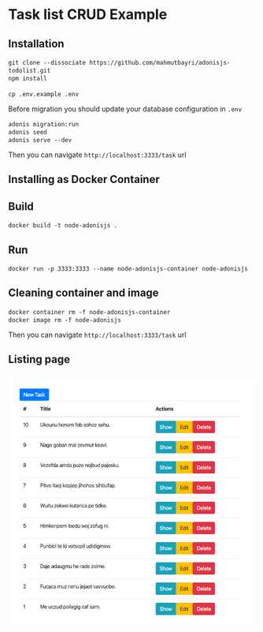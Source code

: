 # Task list CRUD Example

## Installation

    git clone --dissociate https://github.com/mahmutbayri/adonisjs-todolist.git
    npm install
    
    cp .env.example .env

Before migration you should update your database configuration in `.env`

    adonis migration:run
    adonis seed
    adonis serve --dev

Then you can navigate `http://localhost:3333/task` url

## Installing as Docker Container

## Build

    docker build -t node-adonisjs .

## Run
    docker run -p 3333:3333 --name node-adonisjs-container node-adonisjs
    
## Cleaning container and image
    
    docker container rm -f node-adonisjs-container
    docker image rm -f node-adonisjs
    
Then you can navigate `http://localhost:3333/task` url

## Listing page

![](public/list-page.gif)

